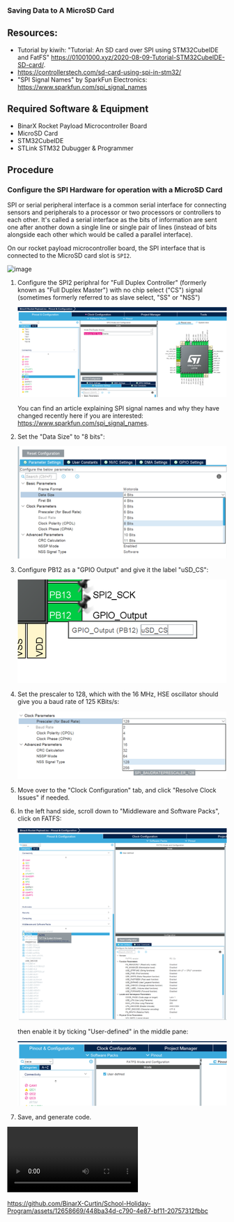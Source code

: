 ### Saving Data to A MicroSD Card

## Resources:
- Tutorial by kiwih: "Tutorial: An SD card over SPI using STM32CubeIDE and FatFS" https://01001000.xyz/2020-08-09-Tutorial-STM32CubeIDE-SD-card/.
- https://controllerstech.com/sd-card-using-spi-in-stm32/
- "SPI Signal Names" by SparkFun Electronics: https://www.sparkfun.com/spi_signal_names

## Required Software & Equipment
- BinarX Rocket Payload Microcontroller Board
- MicroSD Card
- STM32CubeIDE
- STLink STM32 Dubugger & Programmer

## Procedure

### Configure the SPI Hardware for operation with a MicroSD Card

SPI or serial peripheral interface is a common serial interface for connecting sensors and peripherals to a processor or two processors or controllers to each other. It's called a serial interface as the bits of information are sent one after another down a single line or single pair of lines (instead of bits alongside each other which would be called a parallel interface).

On our rocket payload microcontroller board, the SPI interface that is connected to the MicroSD card slot is ```SPI2```.

![image](https://github.com/BinarX-Curtin/School-Holiday-Program/assets/12658669/951834b1-ebd9-4ac7-87b8-b52da0b2c874)


1. Configure the SPI2 periphral for "Full Duplex Controller" (formerly known as "Full Duplex Master") with no chip select ("CS") signal (sometimes formerly referred to as slave select, "SS" or "NSS")

    ![SPI2 Pins for MicroSD](./SPI2_pins_for_microSD.png)

   You can find an article explaining SPI signal names and why they have changed recently here if you are interested: https://www.sparkfun.com/spi_signal_names.

1. Set the "Data Size" to "8 bits":

    ![8 Bit Data Size](./8_bit_data_size.png)

1. Configure PB12 as a "GPIO Output" and give it the label "uSD_CS":

    ![uSD CS Pin GPIO Mode](uSD_CS_pin_GPIO_mode.png)

1. Set the prescaler to 128, which with the 16 MHz, HSE oscillator should give you a baud rate of 125 KBits/s:

    ![SPI Prescaler](SPI_prescaler.png)

1. Move over to the "Clock Configuration" tab, and click "Resolve Clock Issues" if needed.

1. In the left hand side, scroll down to "Middleware and Software Packs", click on FATFS:

    ![FATFS Middleware](FATFS_middleware.png)

    then enable it by ticking "User-defined" in the middle pane:

    ![FATFS User Defined Tick Box](FATFS_user_defined.png)

1. Save, and generate code.

<video loop src="https://github.com/BinarX-Curtin/School-Holiday-Program/assets/12658669/448ba34d-c790-4e87-bf11-20757312fbbc">  video </video> 


https://github.com/BinarX-Curtin/School-Holiday-Program/assets/12658669/448ba34d-c790-4e87-bf11-20757312fbbc


